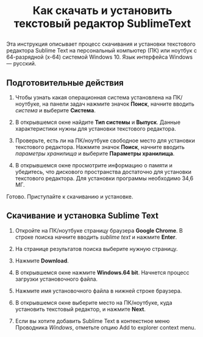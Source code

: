 ﻿# <p align=center> Как скачать и установить текстовый редактор SublimeText
Эта инструкция описывает процесс скачивания и установки текстового редактора Sublime Text на персональный компьютер (ПК) или ноутбук с 64-разрядной (x-64) системой Windows 10. Язык интерфейса Windows — русский.
  
## Подготовительные действия
  
1. Чтобы узнать какая операционная система установлена на ПК/ноутбуке, на панели задач нажмите значок **Поиск**, начните вводить *система* и выберите **Система**.
  
2. В открывшемся окне найдите **Тип системы** и **Выпуск**. Данные характеристики нужны для установки текстового редактора.
  
3. Проверьте, есть ли на ПК/ноутбуке свободное место для установки текстового редактора. Нажмите значок **Поиск**, начните вводить *параметры хранилища* и выберите **Параметры хранилища**.
  
 4. В открывшемся окне просмотрите информацию о памяти и убедитесь, что дискового пространства достаточно для установки текстового редактора.
Для установки программы необходимо 34,6 MГ.

Готово. Приступайте к скачиванию и установке. 
  

 ## Скачивание и установка Sublime Text
  
 1. Откройте на ПК/ноутбуке страницу браузера **Google Chrome**. В строке поиска начните вводить *sublime text* и нажмите **Enter**.

 2.  На странице результатов поиска выберите нужную страницу. 
  
 3. Нажмите **Download**.
  
 4. В открывшемся окне нажмите **Windows.64 bit**. Начнется процесс загрузки установочного файла.
  
 5. Нажмите имя установочного файла в нижней строке браузера.
  
 6. В открывшемся окне выберите место на ПК/ноутбуке, куда установить текстовый редактор, и нажмите **Next**.
  
 7. Если вы хотите добавить Sublime Text в контекстное меню Проводника *Windows*, отметьте опцию Add to explorer context menu. 

 
  
